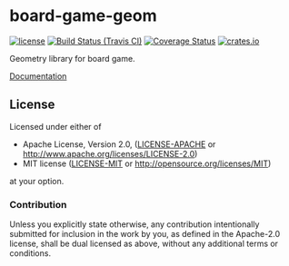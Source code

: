 # board-game-geom

[![license](https://img.shields.io/crates/l/board-game-geom.svg)](#license)
[![Build Status (Travis CI)](https://travis-ci.org/gifnksm/board-game-geom.svg?branch=master)](https://travis-ci.org/gifnksm/board-game-geom)
[![Coverage Status](https://coveralls.io/repos/gifnksm/board-game-geom/badge.svg?branch=master&service=github)](https://coveralls.io/github/gifnksm/board-game-geom?branch=master)
[![crates.io](http://meritbadge.herokuapp.com/board-game-geom)](https://crates.io/crates/board-game-geom)

Geometry library for board game.

[Documentation](https://gifnksm.github.io/board-game-geom)

## License

Licensed under either of

* Apache License, Version 2.0, ([LICENSE-APACHE](LICENSE-APACHE) or <http://www.apache.org/licenses/LICENSE-2.0>)
* MIT license ([LICENSE-MIT](LICENSE-MIT) or <http://opensource.org/licenses/MIT>)

at your option.

### Contribution

Unless you explicitly state otherwise, any contribution intentionally
submitted for inclusion in the work by you, as defined in the Apache-2.0
license, shall be dual licensed as above, without any additional terms or
conditions.
